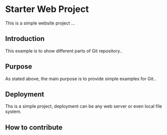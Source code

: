 # Starter Web Project

This is a simple website project ...

## Introduction

This example is to show different parts of Git repository..

## Purpose

As stated above, the main purpose is to provide simple examples for 
Git..

## Deployment

Ths is a simple project, deployment can be any web server or even local 
file system.

## How to contribute
